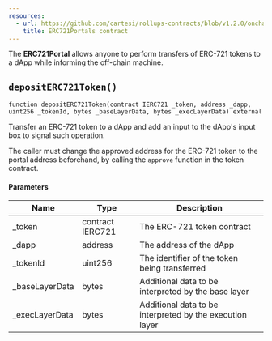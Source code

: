 ```yaml
---
resources:
  - url: https://github.com/cartesi/rollups-contracts/blob/v1.2.0/onchain/rollups/contracts/portals/ERC721Portal.sol
    title: ERC721Portals contract
---
```


The **ERC721Portal** allows anyone to perform transfers of
ERC-721 tokens to a dApp while informing the off-chain machine.

## `depositERC721Token()`

```solidity
function depositERC721Token(contract IERC721 _token, address _dapp, uint256 _tokenId, bytes _baseLayerData, bytes _execLayerData) external
```

Transfer an ERC-721 token to a dApp and add an input to
the dApp's input box to signal such operation.

The caller must change the approved address for the ERC-721 token
to the portal address beforehand, by calling the `approve` function in the
token contract.

#### Parameters

| Name            | Type             | Description                                              |
| --------------- | ---------------- | -------------------------------------------------------- |
| \_token         | contract IERC721 | The ERC-721 token contract                               |
| \_dapp          | address          | The address of the dApp                                  |
| \_tokenId       | uint256          | The identifier of the token being transferred            |
| \_baseLayerData | bytes            | Additional data to be interpreted by the base layer      |
| \_execLayerData | bytes            | Additional data to be interpreted by the execution layer |
